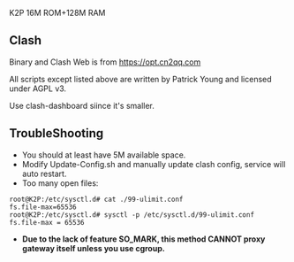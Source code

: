 K2P 16M ROM+128M RAM

## Clash

Binary and Clash Web is from https://opt.cn2qq.com

All scripts except listed above are written by Patrick Young and licensed under AGPL v3.

Use clash-dashboard siince it's smaller.

## TroubleShooting

- You should at least have 5M available space.
- Modify Update-Config.sh and manually update clash config, service will auto restart.
- Too many open files:

```
root@K2P:/etc/sysctl.d# cat ./99-ulimit.conf
fs.file-max=65536
root@K2P:/etc/sysctl.d# sysctl -p /etc/sysctl.d/99-ulimit.conf
fs.file-max = 65536
```

- **Due to the lack of feature SO_MARK, this method CANNOT proxy gateway itself unless you use cgroup.**
